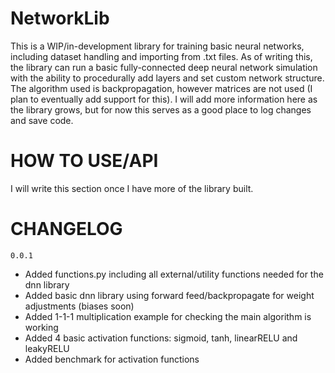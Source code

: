 # NetworkLib
This is a WIP/in-development library for training basic neural networks, including dataset handling and importing from .txt files. As of writing this, the library can run a basic fully-connected deep neural network simulation with the ability to procedurally add layers and set custom network structure. The algorithm used is backpropagation, however matrices are not used (I plan to eventually add support for this). I will add more information here as the library grows, but for now this serves as a good place to log changes and save code.

# HOW TO USE/API
I will write this section once I have more of the library built. 

# CHANGELOG

`0.0.1`
+ Added functions.py including all external/utility functions needed for the dnn library
+ Added basic dnn library using forward feed/backpropagate for weight adjustments (biases soon)
+ Added 1-1-1 multiplication example for checking the main algorithm is working
+ Added 4 basic activation functions: sigmoid, tanh, linearRELU and leakyRELU
+ Added benchmark for activation functions

